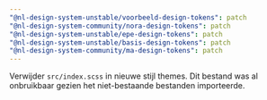 ```yaml
---
"@nl-design-system-unstable/voorbeeld-design-tokens": patch
"@nl-design-system-community/nora-design-tokens": patch
"@nl-design-system-unstable/epe-design-tokens": patch
"@nl-design-system-unstable/basis-design-tokens": patch
"@nl-design-system-community/ma-design-tokens": patch
---
```


Verwijder `src/index.scss` in nieuwe stijl themes. Dit bestand was al onbruikbaar gezien het niet-bestaande bestanden importeerde.
